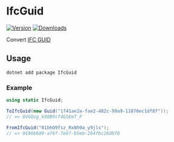 # IfcGuid

[![Version](https://img.shields.io/nuget/v/IfcGuid?style=for-the-badge&color=blue)](https://www.nuget.org/packages/IfcGuid)
[![Downloads](https://img.shields.io/nuget/dt/IfcGuid?style=for-the-badge)](https://www.nuget.org/packages/IfcGuid)

Convert [IFC GUID](https://technical.buildingsmart.org/resources/ifcimplementationguidance/ifc-guid/)

## Usage

    dotnet add package IfcGuid

### Example

```cs
using static IfcGuid;

ToIfcGuid(new Guid("1f41ae2a-fae2-482c-99a9-11070ec1df8f"));
// => 0VGQug_k98B9cf4GSEmT_F

FromIfcGuid("01bhO9fsz_RxNh9a_y9jls");
// => 0196b609-a76f-7e6f-b5eb-264fbc26dbf6
```

